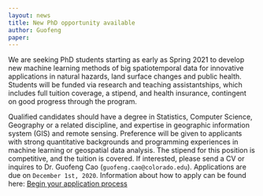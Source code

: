 ```yaml
---
layout: news
title: New PhD opportunity available
author: Guofeng
paper: 
---
```

We are seeking PhD students starting as early as Spring 2021 to develop new
machine learning methods of big spatiotemporal data for innovative
applications in natural hazards, land surface changes and public health.
Students will be funded via research and teaching assistantships, which
includes full tuition coverage, a stipend, and health insurance, contingent
on good progress through the program. 

Qualified candidates should have a degree in Statistics, Computer Science,
Geography or a related discipline, and expertise in geographic information
system (GIS) and remote sensing. Preference will be given to applicants
with strong quantitative backgrounds and programming experiences in machine
learning or geospatial data analysis. The stipend for this position is
competitive, and the tuition is covered. If interested, please send a CV or
inquires to Dr. Guofeng Cao (`guofeng.cao@colorado.edu`).  Applications are
due on `December 1st, 2020`. Information about how to apply can be found
here: [Begin your application
process](https://www.colorado.edu/graduateschool/admissions/how-to-apply)


